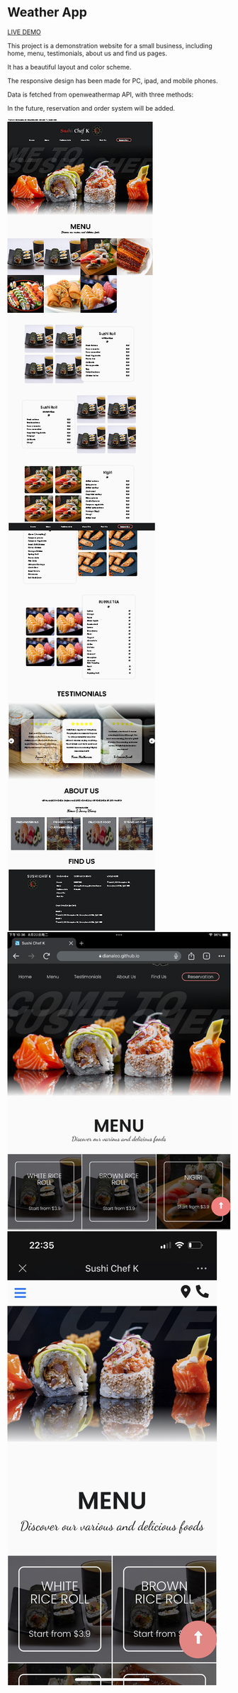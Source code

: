 # Weather App

[LIVE DEMO](https://dianaleo.github.io/Sushi_Chef_K/)

This project is a demonstration website for a small business, including home, menu, testimonials, about us and find us pages. 

It has a beautiful layout and color scheme.

The responsive design has been made for PC, ipad, and mobile phones.

Data is fetched from openweathermap API, with three methods:

In the future, reservation and order system will be added.


![displaying_page](./assets/images/screenshot_PC1.png)![displaying_page](./assets/images/screenshot_PC2.png)![displaying_page](./assets/images/screenshot_ipad9.png)![displaying_page](./assets/images/screenshot_iphone14.jpg)
